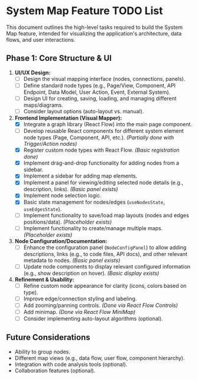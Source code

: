 # System Map Feature TODO List

This document outlines the high-level tasks required to build the System Map feature, intended for visualizing the application's architecture, data flows, and user interactions.

## Phase 1: Core Structure & UI

1.  **UI/UX Design:**
    *   [ ] Design the visual mapping interface (nodes, connections, panels).
    *   [ ] Define standard node types (e.g., Page/View, Component, API Endpoint, Data Model, User Action, Event, External System).
    *   [ ] Design UI for creating, saving, loading, and managing different maps/diagrams.
    *   [ ] Consider layout options (auto-layout vs. manual).

2.  **Frontend Implementation (Visual Mapper):**
    *   [x] Integrate a graph library (React Flow) into the main page component.
    *   [ ] Develop reusable React components for different system element node types (Page, Component, API, etc.). *(Partially done with Trigger/Action nodes)*
    *   [x] Register custom node types with React Flow. *(Basic registration done)*
    *   [x] Implement drag-and-drop functionality for adding nodes from a sidebar.
    *   [x] Implement a sidebar for adding map elements.
    *   [x] Implement a panel for viewing/editing selected node details (e.g., description, links). *(Basic panel exists)*
    *   [x] Implement node selection logic.
    *   [x] Basic state management for nodes/edges (`useNodesState`, `useEdgesState`).
    *   [ ] Implement functionality to save/load map layouts (nodes and edges positions/data). *(Placeholder exists)*
    *   [ ] Implement functionality to create/manage multiple maps. *(Placeholder exists)*

3.  **Node Configuration/Documentation:**
    *   [ ] Enhance the configuration panel (`NodeConfigPanel`) to allow adding descriptions, links (e.g., to code files, API docs), and other relevant metadata to nodes. *(Basic panel exists)*
    *   [ ] Update node components to display relevant configured information (e.g., show description on hover). *(Basic display exists)*

4.  **Refinement & Usability:**
    *   [ ] Refine custom node appearance for clarity (icons, colors based on type).
    *   [ ] Improve edge/connection styling and labeling.
    *   [ ] Add zooming/panning controls. *(Done via React Flow Controls)*
    *   [ ] Add minimap. *(Done via React Flow MiniMap)*
    *   [ ] Consider implementing auto-layout algorithms (optional).

## Future Considerations

*   Ability to group nodes.
*   Different map views (e.g., data flow, user flow, component hierarchy).
*   Integration with code analysis tools (optional).
*   Collaboration features (optional).
